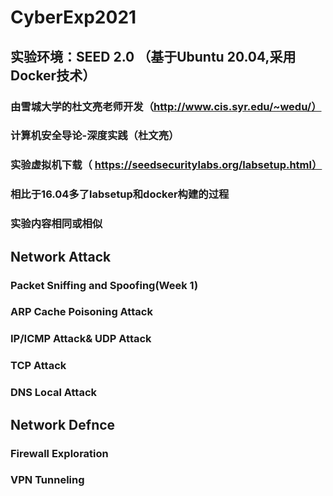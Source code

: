 # CyberExp2021


## 实验环境：SEED 2.0 （基于Ubuntu 20.04,采用Docker技术）
  ### 由雪城大学的杜文亮老师开发（http://www.cis.syr.edu/~wedu/）
  ### 计算机安全导论-深度实践（杜文亮）
  ### 实验虚拟机下载（ https://seedsecuritylabs.org/labsetup.html）
  ### 相比于16.04多了labsetup和docker构建的过程
  ### 实验内容相同或相似


## Network Attack
  ### Packet Sniffing and Spoofing(Week 1)
  ### ARP Cache Poisoning Attack
  ### IP/ICMP Attack& UDP Attack
  ### TCP Attack
  ### DNS Local Attack
 ## Network Defnce
  ### Firewall Exploration
  ### VPN Tunneling


